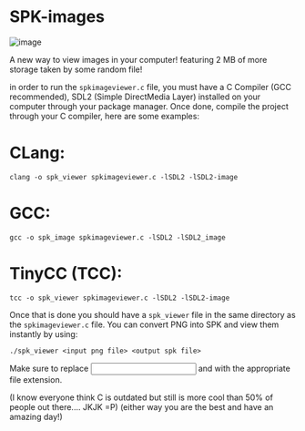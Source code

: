 # SPK-images
![image](https://github.com/user-attachments/assets/267282a6-e6a6-46e5-a659-f091095178e9)

A new way to view images in your computer! featuring 2 MB of more storage taken by some random file!

in order to run the `spkimageviewer.c` file, you must have a C Compiler (GCC recommended), SDL2 (Simple DirectMedia Layer) installed on your computer through your package manager. Once done, compile the project through your C compiler, here are some examples:

# CLang:
```
clang -o spk_viewer spkimageviewer.c -lSDL2 -lSDL2-image
```

# GCC:
```
gcc -o spk_image spkimageviewer.c -lSDL2 -lSDL2_image
```

# TinyCC (TCC):
```
tcc -o spk_viewer spkimageviewer.c -lSDL2 -lSDL2-image
```

Once that is done you should have a `spk_viewer` file in the same directory as the `spkimageviewer.c` file. You can convert PNG into SPK and view them instantly by using:
```
./spk_viewer <input png file> <output spk file>
```
Make sure to replace <input png file> and <out spk file> with the appropriate file extension.

(I know everyone think C is outdated but still is more cool than 50% of people out there.... JKJK =P)
(either way you are the best and have an amazing day!)

